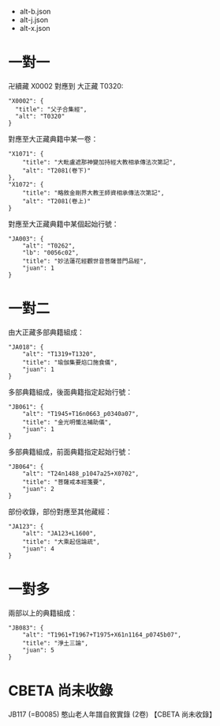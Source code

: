 * alt-b.json
* alt-j.json
* alt-x.json

# 一對一

卍續藏 X0002 對應到 大正藏 T0320:

    "X0002": {
      "title": "父子合集經",
      "alt": "T0320"
    }

對應至大正藏典籍中某一卷：

	"X1071": {
		"title": "大毗盧遮那神變加持經大教相承傳法次第記",
		"alt": "T2081(卷下)"
	},
	"X1072": {
		"title": "略敘金剛界大教王師資相承傳法次第記",
		"alt": "T2081(卷上)"
	}

對應至大正藏典籍中某個起始行號：

	"JA003": {
		"alt": "T0262",
		"lb": "0056c02",
		"title": "妙法蓮花經觀世音菩薩普門品經",
		"juan": 1
	}

# 一對二

由大正藏多部典籍組成：

	"JA018": {
		"alt": "T1319+T1320",
		"title": "瑜伽集要焰口施食儀",
		"juan": 1
	}

多部典籍組成，後面典籍指定起始行號：

	"JB061": {
		"alt": "T1945+T16n0663_p0340a07",
		"title": "金光明懺法補助儀",
		"juan": 1
	}

多部典籍組成，前面典籍指定起始行號：

	"JB064": {
		"alt": "T24n1488_p1047a25+X0702",
		"title": "菩薩戒本經箋要",
		"juan": 2
	}

部份收錄，部份對應至其他藏經：

	"JA123": {
		"alt": "JA123+L1600",
		"title": "大乘起信論疏",
		"juan": 4
	}

# 一對多

兩部以上的典籍組成：

	"JB083": {
		"alt": "T1961+T1967+T1975+X61n1164_p0745b07",
		"title": "淨土三論",
		"juan": 5
	}

# CBETA 尚未收錄

JB117 (=B0085) 憨山老人年譜自敘實錄 (2卷) 【CBETA 尚未收錄】